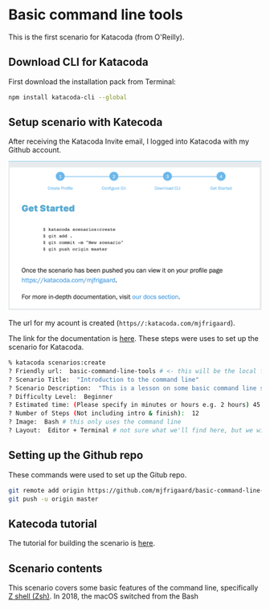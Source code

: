 Basic command line tools
========================

This is the first scenario for Katacoda (from O'Reilly).

## Download CLI for Katacoda

First download the installation pack from Terminal:

```bash
npm install katacoda-cli --global
```

## Setup scenario with Katecoda

After receiving the Katacoda Invite email, I logged into Katacoda with my Github account.

![figs](figs/getting-started-katecoda.png)

The url for my acount is created (`https//:katacoda.com/mjfrigaard`).

The link for the documentation is [here](https://www.katacoda.com/docs). These steps were uses to set up the scenario for Katacoda.

```bash
% katacoda scenarios:create
? Friendly url:  basic-command-line-tools # <- this will be the local folder
? Scenario Title:  "Introduction to the command line"
? Scenario Description:  "This is a lesson on some basic command line skills for processing and managing data."
? Difficulty Level:  Beginner
? Estimated time: (Please specify in minutes or hours e.g. 2 hours) 45
? Number of Steps (Not including intro & finish):  12
? Image:  Bash # this only uses the command line
? Layout:  Editor + Terminal # not sure what we'll find here, but we will find out!
```

## Setting up the Github repo

These commands were used to set up the Gitub repo.

```bash
git remote add origin https://github.com/mjfrigaard/basic-command-line-tools.git
git push -u origin master
```

## Katecoda tutorial

The tutorial for building the scenario is [here](https://katacoda.com/scenario-examples/scenarios/create-scenario-101).

## Scenario contents 

This scenario covers some basic features of the command line, specifically [Z shell (Zsh)](https://en.wikipedia.org/wiki/Z_shell). In 2018, the macOS switched from the Bash
